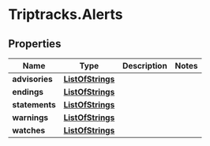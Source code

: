 # Triptracks.Alerts

## Properties

Name | Type | Description | Notes
------------ | ------------- | ------------- | -------------
**advisories** | [**ListOfStrings**](ListOfStrings.md) |  | 
**endings** | [**ListOfStrings**](ListOfStrings.md) |  | 
**statements** | [**ListOfStrings**](ListOfStrings.md) |  | 
**warnings** | [**ListOfStrings**](ListOfStrings.md) |  | 
**watches** | [**ListOfStrings**](ListOfStrings.md) |  | 


